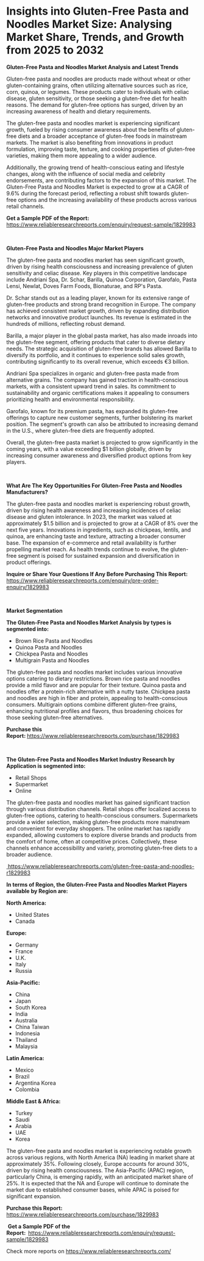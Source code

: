 <p><h1>Insights into Gluten-Free Pasta and Noodles Market Size: Analysing Market Share, Trends, and Growth from 2025 to 2032</h1></p><p><strong>Gluten-Free Pasta and Noodles Market Analysis and Latest Trends</strong></p>
<p><p>Gluten-free pasta and noodles are products made without wheat or other gluten-containing grains, often utilizing alternative sources such as rice, corn, quinoa, or legumes. These products cater to individuals with celiac disease, gluten sensitivity, or those seeking a gluten-free diet for health reasons. The demand for gluten-free options has surged, driven by an increasing awareness of health and dietary requirements.</p><p>The gluten-free pasta and noodles market is experiencing significant growth, fueled by rising consumer awareness about the benefits of gluten-free diets and a broader acceptance of gluten-free foods in mainstream markets. The market is also benefiting from innovations in product formulation, improving taste, texture, and cooking properties of gluten-free varieties, making them more appealing to a wider audience.</p><p>Additionally, the growing trend of health-conscious eating and lifestyle changes, along with the influence of social media and celebrity endorsements, are contributing factors to the expansion of this market. The Gluten-Free Pasta and Noodles Market is expected to grow at a CAGR of 9.6% during the forecast period, reflecting a robust shift towards gluten-free options and the increasing availability of these products across various retail channels.</p></p>
<p><strong>Get a Sample PDF of the Report:&nbsp;</strong> <a href="https://www.reliableresearchreports.com/enquiry/request-sample/1829983?utm_campaign=2328&utm_medium=2&utm_source=Github&utm_content=ia&utm_term=15022025&utm_id=gluten-free-pasta-and-noodles">https://www.reliableresearchreports.com/enquiry/request-sample/1829983</a></p>
<p>&nbsp;</p>
<p><strong>Gluten-Free Pasta and Noodles Major Market Players</strong></p>
<p><p>The gluten-free pasta and noodles market has seen significant growth, driven by rising health consciousness and increasing prevalence of gluten sensitivity and celiac disease. Key players in this competitive landscape include Andriani Spa, Dr. Schar, Barilla, Quinoa Corporation, Garofalo, Pasta Lensi, Newlat, Doves Farm Foods, Bionaturae, and RP's Pasta.</p><p>Dr. Schar stands out as a leading player, known for its extensive range of gluten-free products and strong brand recognition in Europe. The company has achieved consistent market growth, driven by expanding distribution networks and innovative product launches. Its revenue is estimated in the hundreds of millions, reflecting robust demand.</p><p>Barilla, a major player in the global pasta market, has also made inroads into the gluten-free segment, offering products that cater to diverse dietary needs. The strategic acquisition of gluten-free brands has allowed Barilla to diversify its portfolio, and it continues to experience solid sales growth, contributing significantly to its overall revenue, which exceeds €3 billion.</p><p>Andriani Spa specializes in organic and gluten-free pasta made from alternative grains. The company has gained traction in health-conscious markets, with a consistent upward trend in sales. Its commitment to sustainability and organic certifications makes it appealing to consumers prioritizing health and environmental responsibility.</p><p>Garofalo, known for its premium pasta, has expanded its gluten-free offerings to capture new customer segments, further bolstering its market position. The segment's growth can also be attributed to increasing demand in the U.S., where gluten-free diets are frequently adopted.</p><p>Overall, the gluten-free pasta market is projected to grow significantly in the coming years, with a value exceeding $1 billion globally, driven by increasing consumer awareness and diversified product options from key players.</p></p>
<p>&nbsp;</p>
<p><strong>What Are The Key Opportunities For Gluten-Free Pasta and Noodles Manufacturers?</strong></p>
<p><p>The gluten-free pasta and noodles market is experiencing robust growth, driven by rising health awareness and increasing incidences of celiac disease and gluten intolerance. In 2023, the market was valued at approximately $1.5 billion and is projected to grow at a CAGR of 8% over the next five years. Innovations in ingredients, such as chickpeas, lentils, and quinoa, are enhancing taste and texture, attracting a broader consumer base. The expansion of e-commerce and retail availability is further propelling market reach. As health trends continue to evolve, the gluten-free segment is poised for sustained expansion and diversification in product offerings.</p></p>
<p><strong>Inquire or Share Your Questions If Any Before Purchasing This Report:</strong> <a href="https://www.reliableresearchreports.com/enquiry/pre-order-enquiry/1829983?utm_campaign=2328&utm_medium=2&utm_source=Github&utm_content=ia&utm_term=15022025&utm_id=gluten-free-pasta-and-noodles">https://www.reliableresearchreports.com/enquiry/pre-order-enquiry/1829983</a></p>
<p>&nbsp;</p>
<p><strong>Market Segmentation</strong></p>
<p><strong>The Gluten-Free Pasta and Noodles Market Analysis by types is segmented into:</strong></p>
<p><ul><li>Brown Rice Pasta and Noodles</li><li>Quinoa Pasta and Noodles</li><li>Chickpea Pasta and Noodles</li><li>Multigrain Pasta and Noodles</li></ul></p>
<p><p>The gluten-free pasta and noodles market includes various innovative options catering to dietary restrictions. Brown rice pasta and noodles provide a mild flavor and are popular for their texture. Quinoa pasta and noodles offer a protein-rich alternative with a nutty taste. Chickpea pasta and noodles are high in fiber and protein, appealing to health-conscious consumers. Multigrain options combine different gluten-free grains, enhancing nutritional profiles and flavors, thus broadening choices for those seeking gluten-free alternatives.</p></p>
<p><strong>Purchase this Report:&nbsp;</strong><a href="https://www.reliableresearchreports.com/purchase/1829983?utm_campaign=2328&utm_medium=2&utm_source=Github&utm_content=ia&utm_term=15022025&utm_id=gluten-free-pasta-and-noodles">https://www.reliableresearchreports.com/purchase/1829983</a></p>
<p>&nbsp;</p>
<p><strong>The Gluten-Free Pasta and Noodles Market Industry Research by Application is segmented into:</strong></p>
<p><ul><li>Retail Shops</li><li>Supermarket</li><li>Online</li></ul></p>
<p><p>The gluten-free pasta and noodles market has gained significant traction through various distribution channels. Retail shops offer localized access to gluten-free options, catering to health-conscious consumers. Supermarkets provide a wider selection, making gluten-free products more mainstream and convenient for everyday shoppers. The online market has rapidly expanded, allowing customers to explore diverse brands and products from the comfort of home, often at competitive prices. Collectively, these channels enhance accessibility and variety, promoting gluten-free diets to a broader audience.</p></p>
<p><a href="https://www.reliableresearchreports.com/gluten-free-pasta-and-noodles-r1829983?utm_campaign=2328&utm_medium=2&utm_source=Github&utm_content=ia&utm_term=15022025&utm_id=gluten-free-pasta-and-noodles">&nbsp;https://www.reliableresearchreports.com/gluten-free-pasta-and-noodles-r1829983</a></p>
<p><strong>In terms of Region, the Gluten-Free Pasta and Noodles Market Players available by Region are:</strong></p>
<p>
    <p> <strong> North America: </strong>
        <ul>
            <li>United States</li>
            <li>Canada</li>
        </ul>
        </p> 
    <p> <strong> Europe: </strong>
        <ul>
            <li>Germany</li>
            <li>France</li>
            <li>U.K.</li>
            <li>Italy</li>
            <li>Russia</li>
        </ul>
        </p> 
    <p> <strong> Asia-Pacific: </strong>
        <ul>
            <li>China</li>
            <li>Japan</li>
            <li>South Korea</li>
            <li>India</li>
            <li>Australia</li>
            <li>China Taiwan</li>
            <li>Indonesia</li>
            <li>Thailand</li>
            <li>Malaysia</li>
        </ul>
        </p> 
    <p> <strong> Latin America: </strong>
        <ul>
            <li>Mexico</li>
            <li>Brazil</li>
            <li>Argentina Korea</li>
            <li>Colombia</li>
        </ul>
        </p> 
    <p> <strong> Middle East & Africa: </strong>
        <ul>
            <li>Turkey</li>
            <li>Saudi</li>
            <li>Arabia</li>
            <li>UAE</li>
            <li>Korea</li>
        </ul>
    </p>
    </p>
<p><p>The gluten-free pasta and noodles market is experiencing notable growth across various regions, with North America (NA) leading in market share at approximately 35%. Following closely, Europe accounts for around 30%, driven by rising health consciousness. The Asia-Pacific (APAC) region, particularly China, is emerging rapidly, with an anticipated market share of 25%. It is expected that the NA and Europe will continue to dominate the market due to established consumer bases, while APAC is poised for significant expansion.</p></p>
<p><strong>Purchase this Report: </strong><a href="https://www.reliableresearchreports.com/purchase/1829983?utm_campaign=2328&utm_medium=2&utm_source=Github&utm_content=ia&utm_term=15022025&utm_id=gluten-free-pasta-and-noodles">https://www.reliableresearchreports.com/purchase/1829983</a></p>
<p>&nbsp;<strong>Get a Sample PDF of the Report:&nbsp;&nbsp;</strong><a href="https://www.reliableresearchreports.com/enquiry/request-sample/1829983?utm_campaign=2328&utm_medium=2&utm_source=Github&utm_content=ia&utm_term=15022025&utm_id=gluten-free-pasta-and-noodles">https://www.reliableresearchreports.com/enquiry/request-sample/1829983</a></p>
<p><strong></strong></p>
<p>Check more reports on <a href="https://www.reliableresearchreports.com/?utm_campaign=2328&utm_medium=2&utm_source=Github&utm_content=ia&utm_term=15022025&utm_id=gluten-free-pasta-and-noodles">https://www.reliableresearchreports.com/</a></p>